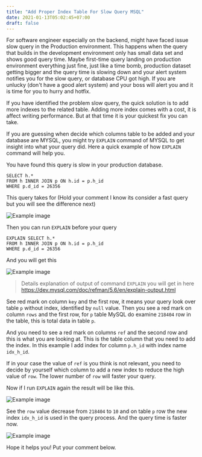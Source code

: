 ```yaml
---
title: "Add Proper Index Table For Slow Query MSQL"
date: 2021-01-13T05:02:45+07:00
draft: false
---
```


For software engineer especially on the backend, might have faced issue slow query in the Production environment.
This happens when the query that builds in the development environment only has small data set and shows good query time.
Maybe first-time query landing on production environment everything just fine, just like a time bomb, production dataset getting bigger and the query time is slowing down and your alert system notifies you for the slow query, or database CPU got high. If you are unlucky (don't have a good alert system) and your boss will alert you and it is time for you to hurry and hotfix.

If you have identified the problem slow query, the quick solution is to add more indexes to the related table. Adding more index comes with a cost, it is affect writing performance. But at that time it is your quickest fix you can take.

If you are guessing when decide which columns table to be added and your database are MYSQL, you might try `EXPLAIN` command of MYSQL to get insight into what your query did. Here a quick example of how `EXPLAIN` command will help you.

You have found this query is slow in your production database.
```
SELECT h.*
FROM h INNER JOIN p ON h.id = p.h_id
WHERE p.d_id = 26356
```

This query takes for (Hold your comment I know its consider a fast query but you will see the difference next)

![Example image](../query_before.png)

Then you can run `EXPLAIN` before your query
```
EXPLAIN SELECT h.*
FROM h INNER JOIN p ON h.id = p.h_id
WHERE p.d_id = 26356
```

And you will get this

![Example image](../explain_before.png)

> Details explanation of output of command `EXPLAIN` you will get in here https://dev.mysql.com/doc/refman/5.6/en/explain-output.html


See red mark on column `key` and the first row, it means your query look over table `p` without index, identified by `null` value.
Then you see a red mark on column `rows` and the first row, for `p` table MySQL do examine `218404` row in the table, this is total data in table `p`.

And you need to see a red mark on columns `ref` and the second row and this is what you are looking at. This is the table column that you need to add the index. In this example I add index for column `p.h_id` with index name `idx_h_id`.

If in your case the value of `ref` is you think is not relevant, you need to decide by yourself which column to add a new index to reduce the high value of `row`. The lower number of `row` will faster your query.

Now if I run `EXPLAIN` again the result will be like this.

![Example image](../explain_after.png)

See the `row` value decrease from `218404` to `10` and on table `p` row the new index `idx_h_id` is used in the query process.
And the query time is faster now.

![Example image](../query_after.png)

Hope it helps you! Put your comment below.


